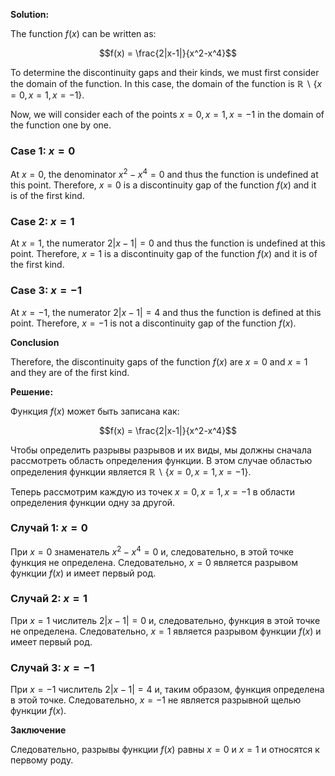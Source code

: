 

**Solution:**

The function $f(x)$ can be written as:

$$f(x) = \frac{2|x-1|}{x^2-x^4}$$

To determine the discontinuity gaps and their kinds, we must first consider the domain of the function. In this case, the domain of the function is $\mathbb{R} \backslash \{x=0, x=1, x=-1\}$.

Now, we will consider each of the points $x=0, x=1, x=-1$ in the domain of the function one by one.

### Case 1: $x=0$

At $x=0$, the denominator $x^2-x^4 = 0$ and thus the function is undefined at this point. Therefore, $x=0$ is a discontinuity gap of the function $f(x)$ and it is of the first kind.

### Case 2: $x=1$

At $x=1$, the numerator $2|x-1| = 0$ and thus the function is undefined at this point. Therefore, $x=1$ is a discontinuity gap of the function $f(x)$ and it is of the first kind.

### Case 3: $x=-1$

At $x=-1$, the numerator $2|x-1| = 4$ and thus the function is defined at this point. Therefore, $x=-1$ is not a discontinuity gap of the function $f(x)$.

**Conclusion**

Therefore, the discontinuity gaps of the function $f(x)$ are $x=0$ and $x=1$ and they are of the first kind.

**Решение:**

Функция $f(x)$ может быть записана как:

$$f(x) = \frac{2|x-1|}{x^2-x^4}$$

Чтобы определить разрывы разрывов и их виды, мы должны сначала рассмотреть область определения функции. В этом случае областью определения функции является $\mathbb{R} \backslash \{x=0, x=1, x=-1\}$.

Теперь рассмотрим каждую из точек $x=0, x=1, x=-1$ в области определения функции одну за другой.

### Случай 1: $x=0$

При $x=0$ знаменатель $x^2-x^4 = 0$ и, следовательно, в этой точке функция не определена. Следовательно, $x=0$ является разрывом функции $f(x)$ и имеет первый род.

### Случай 2: $x=1$

При $x=1$ числитель $2|x-1| = 0$ и, следовательно, функция в этой точке не определена. Следовательно, $x=1$ является разрывом функции $f(x)$ и имеет первый род.

### Случай 3: $x=-1$

При $x=-1$ числитель $2|x-1| = 4$ и, таким образом, функция определена в этой точке. Следовательно, $x=-1$ не является разрывной щелью функции $f(x)$.

**Заключение**

Следовательно, разрывы функции $f(x)$ равны $x=0$ и $x=1$ и относятся к первому роду.
